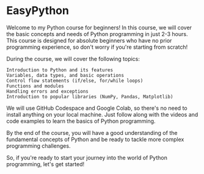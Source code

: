 # EasyPython

Welcome to my Python course for beginners! In this course, we will cover the basic concepts and needs of Python programming in just 2-3 hours. This course is designed for absolute beginners who have no prior programming experience, so don't worry if you're starting from scratch!

During the course, we will cover the following topics:

    Introduction to Python and its features
    Variables, data types, and basic operations
    Control flow statements (if/else, for/while loops)
    Functions and modules
    Handling errors and exceptions
    Introduction to popular libraries (NumPy, Pandas, Matplotlib)

We will use GitHub Codespace and Google Colab, so there's no need to install anything on your local machine. Just follow along with the videos and code examples to learn the basics of Python programming.

By the end of the course, you will have a good understanding of the fundamental concepts of Python and be ready to tackle more complex programming challenges.

So, if you're ready to start your journey into the world of Python programming, let's get started!
